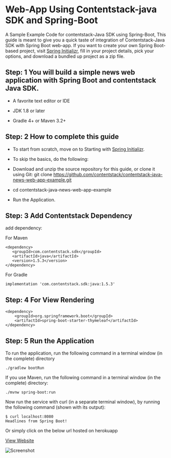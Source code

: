 # Web-App Using Contentstack-java SDK and Spring-Boot

A Sample Example Code for contentstack-Java SDK using Spring-Boot,
This guide is meant to give you a quick taste of integration of Contentstack-Java SDK with Spring Boot web-app. If you want to create your own Spring Boot-based project, visit [Spring Initializr](https://start.spring.io/), fill in your project details, pick your options, and download a bundled up project as a zip file.


## Step: 1 You will build a simple news web application with Spring Boot and contentstack Java SDK.


- A favorite text editor or IDE

- JDK 1.8 or later

- Gradle 4+ or Maven 3.2+


## Step: 2 How to complete this guide

- To start from scratch, move on to Starting with [Spring Initializr](https://start.spring.io/).

- To skip the basics, do the following:

- Download and unzip the source repository for this guide, or clone it using Git: git clone https://github.com/contentstack/contentstack-java-news-web-app-example.git

- cd contentstack-java-news-web-app-example

- Run the Application.


## Step: 3 Add Contentstack Dependency

add dependency:

For Maven

```
<dependency>
   <groupId>com.contentstack.sdk</groupId>
   <artifactId>java</artifactId>
   <version>1.5.3</version>
</dependency>
```

For Gradle

```
implementation 'com.contentstack.sdk:java:1.5.3'
```


## Step: 4 For View Rendering

```
<dependency>
    <groupId>org.springframework.boot</groupId>
    <artifactId>spring-boot-starter-thymeleaf</artifactId>
</dependency>
```

## Step: 5 Run the Application


To run the application, run the following command in a terminal window (in the complete) directory

```
./gradlew bootRun
```

If you use Maven, run the following command in a terminal window (in the complete) directory:

```
./mvnw spring-boot:run
```


Now run the service with curl (in a separate terminal window), by running the following command (shown with its output):

```
$ curl localhost:8080
Headlines from Spring Boot!
```

Or simply click on the below url hosted on herokuapp

[View Website](https://contentstack.herokuapp.com)


![Screenshot](https://github.com/ishaileshmishra/example/blob/master/snapshot.png?raw=true)


